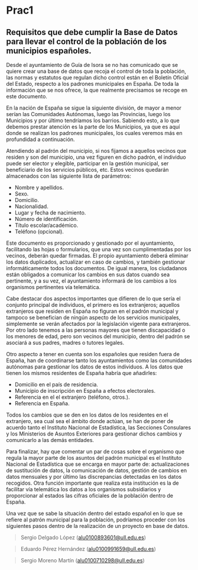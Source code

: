 # Prac1
## Requisitos que debe cumplir la Base de Datos para llevar el control de la población de los municipios españoles.
<p> Desde el ayuntamiento de Guía de Isora se no has comunicado que se quiere crear una base de datos que recoja el control de toda la población, las normas y estatutos que regulan dicho control están en el Boletín Oficial del Estado, respecto a los padrones municipales en España. De toda la información que se nos ofrece, la que realmente precisamos se recoge en este documento. </p>

<p> En la nación de España se sigue la siguiente división, de mayor a menor serían las Comunidades Autónomas, luego las Provincias, luego los Municipios y por último tendríamos los barrios. Sabiendo esto, a lo que debemos prestar atención es la parte de los Municipios, ya que es aquí donde se realizan los padrones municipales, los cuales veremos más en profundidad a continuación. </p>

<p> Atendiendo al padrón del municipio, si nos fijamos a aquellos vecinos que residen y son del municipio, una vez figuren en dicho padrón, el individuo puede ser elector y elegible, participar en la gestión municipal, ser beneficiario de los servicios públicos, etc. Estos vecinos quedarán almacenados con las siguiente lista de parámetros: </p>

* Nombre y apellidos.
* Sexo.
* Domicilio.
* Nacionalidad.
* Lugar y fecha de nacimiento.
* Número de identificación.
* Título escolar/académico.
* Teléfono (opcional).

<p> Este documento es proporcionado y gestionado por el ayuntamiento, facilitando las hojas o formularios, que una vez son cumplimentadas por los vecinos, deberán quedar firmadas. El propio ayuntamiento deberá eliminar los datos duplicados, actualizar en caso de cambios, y también gestionar informáticamente todos los documentos. De igual manera, los ciudadanos están obligados a comunicar los cambios en sus datos cuando sea pertinente, y a su vez, el ayuntamiento informará de los cambios a los organismos pertinentes vía telemática. </p>

<p> Cabe destacar dos aspectos importantes que difieren de lo que sería el conjunto principal de individuos, el primero es los extranjeros; aquellos extranjeros que residen en España no figuran en el padrón municipal y tampoco se benefician de ningún aspecto de los servicios municipales, simplemente se verán afectados por la legislación vigente para extranjeros. Por otro lado tenemos a las personas mayores que tienen discapacidad o los menores de edad, pero son vecinos del municipio, dentro del padrón se asociará a sus padres, madres o tutores legales. </p>

<p> Otro aspecto a tener en cuenta son los españoles que residen fuera de España, han de coordinarse tanto los ayuntamientos como las comunidades autónomas para gestionar los datos de estos individuos. A los datos que tienen los mismos residentes de España habría que añadirles: </p>

* Domicilio en el país de residencia.
* Municipio de inscripción en España a efectos electorales.
* Referencia en el el extranjero (teléfono, otros.).
* Referencia en España.

<p> Todos los cambios que se den en los datos de los residentes en el extranjero, sea cual sea el ámbito donde actúan, se han de poner de acuerdo tanto el Instituto Nacional de Estadística, las Secciones Consulares y los Ministerios de Asuntos Exteriores para gestionar dichos cambios y comunicarlo a las demás entidades. </p>

<p> Para finalizar, hay que comentar un par de cosas sobre el organismo que regula la mayor parte de los asuntos del padrón municipal es el Instituto Nacional de Estadística que se encarga en mayor parte de: actualizaciones de sustitución de datos, la comunicación de datos, gestión de cambios en datos mensuales y por último las discrepancias detectadas en los datos recogidos. Otra función importante que realiza esta institución es la de facilitar vía telemática los datos a los organismos subsidiarios y proporcionar al estados las cifras oficiales de la población dentro de España. </p>

<p> Una vez que se sabe la situación dentro del estado español en lo que se refiere al patrón municipal para la población, podríamos proceder con los siguientes pasos dentro de la realización de un proyecto en base de datos. </p>

> Sergio Delgado López (alu0100893601@ull.edu.es)

> Eduardo Pérez Hernández (alu0100991659@ull.edu.es)

> Sergio Moreno Martín (alu0100710298@ull.edu.es)